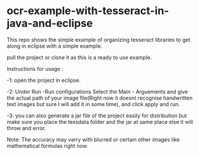 # ocr-example-with-tesseract-in-java-and-eclipse
This repo shows the simple example of organizing tesseract libraries to get along in eclipse with a simple example.

pull the project or clone it as this is a ready to use example.

Instructions for usage :

-1: open the project in eclipse.

-2: Under Run -Run configurations Select the Main -  Arguements and give the actual path of your image file(Right now
it doesnt recognise handwritten text images but sure I will add it in some time), and click apply and run.

-3: you can also generate a jar file of the project easily for distribution but make sure you place the tessdata folder 
and the jar at same place else it will throw and error.

Note: The accuracy may varry with blurred or certain other images like mathematical formulas right now.
